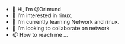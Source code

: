 - 👋 Hi, I’m @Orimund
- 👀 I’m interested in rinux.
- 🌱 I’m currently learning Network and rinux.
- 💞️ I’m looking to collaborate on network
- 📫 How to reach me ...

<!---
Orimund/Orimund is a ✨ special ✨ repository because its `README.md` (this file) appears on your GitHub profile.
You can click the Preview link to take a look at your changes.
--->
